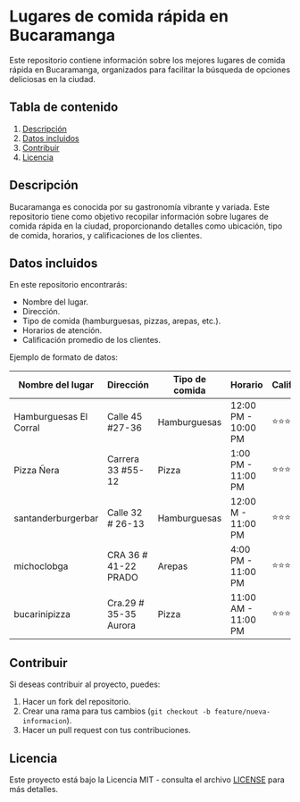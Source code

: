 # Lugares de comida rápida en Bucaramanga

Este repositorio contiene información sobre los mejores lugares de comida rápida en Bucaramanga, organizados para facilitar la búsqueda de opciones deliciosas en la ciudad.

## Tabla de contenido
1. [Descripción](#descripción)
2. [Datos incluidos](#datos-incluidos)
3. [Contribuir](#contribuir)
4. [Licencia](#licencia)

## Descripción

Bucaramanga es conocida por su gastronomía vibrante y variada. Este repositorio tiene como objetivo recopilar información sobre lugares de comida rápida en la ciudad, proporcionando detalles como ubicación, tipo de comida, horarios, y calificaciones de los clientes.

## Datos incluidos

En este repositorio encontrarás:
- Nombre del lugar.
- Dirección.
- Tipo de comida (hamburguesas, pizzas, arepas, etc.).
- Horarios de atención.
- Calificación promedio de los clientes.

Ejemplo de formato de datos:

| **Nombre del lugar**   | **Dirección**          | **Tipo de comida** | **Horario**       | **Calificación** |
|-------------------------|------------------------|---------------------|-------------------|-------------------|
| Hamburguesas El Corral | Calle 45 #27-36       | Hamburguesas       | 12:00 PM - 10:00 PM | ⭐⭐⭐⭐ 4.5         |
| Pizza Ñera             | Carrera 33 #55-12     | Pizza              | 1:00 PM - 11:00 PM | ⭐⭐⭐⭐⭐ 5.0        |
| santanderburgerbar     | Calle 32 # 26-13      | Hamburguesas       | 12:00 M - 11:00 PM | ⭐⭐⭐⭐⭐ 5.0        |
| michoclobga            | CRA 36 # 41-22 PRADO  | Arepas             | 4:00 PM - 11:00 PM | ⭐⭐⭐⭐⭐ 5.0        |
| bucarinipizza          | Cra.29 # 35-35 Aurora | Pizza              | 11:00 AM - 11:00 PM | ⭐⭐⭐⭐⭐ 5.0       |


## Contribuir

Si deseas contribuir al proyecto, puedes:
1. Hacer un fork del repositorio.
2. Crear una rama para tus cambios (`git checkout -b feature/nueva-informacion`).
3. Hacer un pull request con tus contribuciones.

## Licencia

Este proyecto está bajo la Licencia MIT - consulta el archivo [LICENSE](LICENSE) para más detalles.

